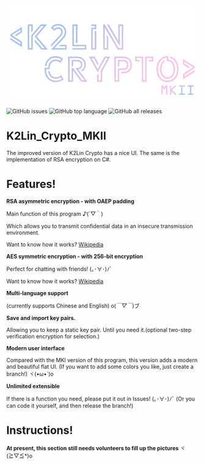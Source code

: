 ![K2Lin Crypto Logo](https://raw.githubusercontent.com/K2Lin-Daniel/K2Lin_Crypto_MKII/main/K2Lin_Crypto/Resources/K2Lin%20Crypto%20Logo.png)

![GitHub issues](https://img.shields.io/github/issues/K2Lin-Daniel/K2Lin_Crypto_MKII) ![GitHub top language](https://img.shields.io/github/languages/top/K2Lin-Daniel/K2Lin_Crypto_MKII) ![GitHub all releases](https://img.shields.io/github/downloads/K2Lin-Daniel/K2Lin_Crypto_MKII/total)

# K2Lin_Crypto_MKII

The improved version of K2Lin Crypto has a nice UI. The same is the implementation of RSA encryption on C#.

# Features!

**RSA asymmetric encryption - with OAEP padding**

Main function of this program ♪(´▽｀)

Which allows you to transmit confidential data in an insecure transmission environment.

Want to know how it works? [Wikipedia](https://simple.wikipedia.org/wiki/RSA_algorithm)

**AES symmetric encryption - with 256-bit encryption**

Perfect for chatting with friends! (｡･∀･)ﾉﾞ

Want to know how it works? [Wikipedia](https://simple.wikipedia.org/wiki/RSA_algorithm)

**Multi-language support**

(currently supports Chinese and English) o(*￣▽￣*)ブ

**Save and import key pairs.**

Allowing you to keep a static key pair. Until you need it.(optional two-step verification encryption for selection.)

**Modern user interface**

Compared with the MKI version of this program, this version adds a modern and beautiful flat UI.
(If you want to add some colors you like, just create a branch!) ヾ(•ω•`)o

**Unlimited extensible**

If there is a function you need, please put it out in Issues! (｡･∀･)ﾉﾞ
(Or you can code it yourself, and then release the branch!)

# Instructions!

**At present, this section still needs volunteers to fill up the pictures** ヾ(≧▽≦*)o
